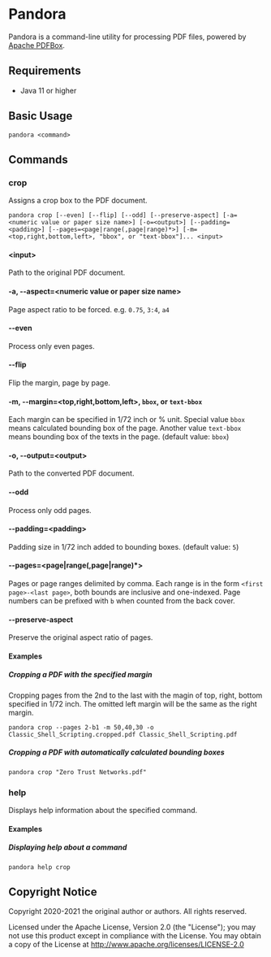 # Pandora

Pandora is a command-line utility for processing PDF files, powered by [Apache PDFBox].

## Requirements

* Java 11 or higher

## Basic Usage

```shell
pandora <command>
```

## Commands
### crop

Assigns a crop box to the PDF document.

```shell
pandora crop [--even] [--flip] [--odd] [--preserve-aspect] [-a=<numeric value or paper size name>] [-o=<output>] [--padding=<padding>] [--pages=<page|range(,page|range)*>] [-m=<top,right,bottom,left>, "bbox", or "text-bbox"]... <input>
```
#### \<input\>
Path to the original PDF document.

#### -a, --aspect=\<numeric value or paper size name\>
Page aspect ratio to be forced. e.g. `0.75`, `3:4`, `a4`

#### --even
Process only even pages.

#### --flip
Flip the margin, page by page.

#### -m, --margin=\<top,right,bottom,left\>, `bbox`, or `text-bbox`

Each margin can be specified in 1/72 inch or % unit.
Special value `bbox` means calculated bounding box of the page. Another value `text-bbox` means bounding box of the texts in the page. (default value: `bbox`)

#### -o, --output=\<output\>
Path to the converted PDF document.

#### --odd
Process only odd pages.

#### --padding=\<padding\>
Padding size in 1/72 inch added to bounding boxes.
(default value: `5`)

#### --pages=\<page|range(,page|range)*\>
Pages or page ranges delimited by comma.
Each range is in the form `<first page>-<last page>`,
both bounds are inclusive and one-indexed.
Page numbers can be prefixed with `b` when counted from the back cover.

#### --preserve-aspect
Preserve the original aspect ratio of pages.

#### Examples
##### **Cropping a PDF with the specified margin**

Cropping pages from the 2nd to the last with the magin of top, right, bottom specified in 1/72 inch. The omitted left margin will be the same as the right margin.

```shell
pandora crop --pages 2-b1 -m 50,40,30 -o Classic_Shell_Scripting.cropped.pdf Classic_Shell_Scripting.pdf
```
##### **Cropping a PDF with automatically calculated bounding boxes**

```shell
pandora crop "Zero Trust Networks.pdf"
```

### help
Displays help information about the specified command.

#### Examples
##### **Displaying help about a command**
```shell
pandora help crop
```

## Copyright Notice
Copyright 2020-2021 the original author or authors. All rights reserved.

Licensed under the Apache License, Version 2.0 (the "License");
you may not use this product except in compliance with the License.
You may obtain a copy of the License at
<http://www.apache.org/licenses/LICENSE-2.0>

[Apache PDFBox]: https://pdfbox.apache.org
